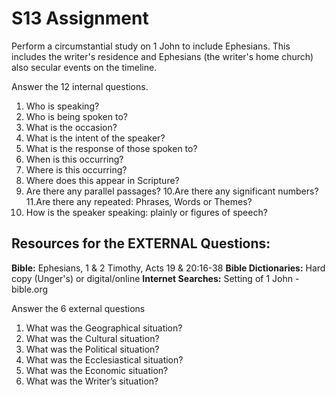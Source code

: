 # S13 Assignment

Perform a circumstantial study on 1 John to include Ephesians.
This includes the writer's residence and Ephesians (the writer's home church) also secular
events on the timeline.

Answer the 12 internal questions.
1. Who is speaking?
2. Who is being spoken to?
3. What is the occasion?
4. What is the intent of the speaker?
5. What is the response of those spoken to?
6. When is this occurring?
7. Where is this occurring?
8. Where does this appear in Scripture?
9. Are there any parallel passages?
10.Are there any significant numbers?
11.Are there any repeated: Phrases, Words or Themes?
12. How is the speaker speaking: plainly or figures of speech?

## Resources for the EXTERNAL Questions:
**Bible:** Ephesians, 1 & 2 Timothy, Acts 19 & 20:16-38
**Bible Dictionaries:** Hard copy (Unger's) or digital/online
**Internet Searches:** Setting of 1 John - bible.org

Answer the 6 external questions
1. What was the Geographical situation?
2. What was the Cultural situation?
3. What was the Political situation?
4. What was the Ecclesiastical situation?
5. What was the Economic situation?
6. What was the Writer’s situation?
